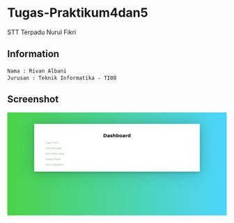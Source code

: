 # Tugas-Praktikum4dan5

STT Terpadu Nurul Fikri

## Information

```
Nama : Rivan Albani
Jurusan : Teknik Informatika - TI08
```

## Screenshot

![picture](ss/ssdashboard.png)
